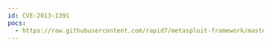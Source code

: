 ```yaml
---
id: CVE-2013-1391
pocs:
  - https://raw.githubusercontent.com/rapid7/metasploit-framework/master/modules/auxiliary/scanner/misc/dvr_config_disclosure.rb
---
```

